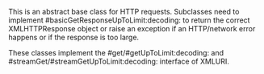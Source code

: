This is an abstract base class for HTTP requests. Subclasses need to implement #basicGetResponseUpToLimit:decoding: to return the correct XMLHTTPResponse object or raise an exception if an HTTP/network error happens or if the response is too large.

These classes implement the #get/#getUpToLimit:decoding: and #streamGet/#streamGetUpToLimit:decoding: interface of XMLURI.